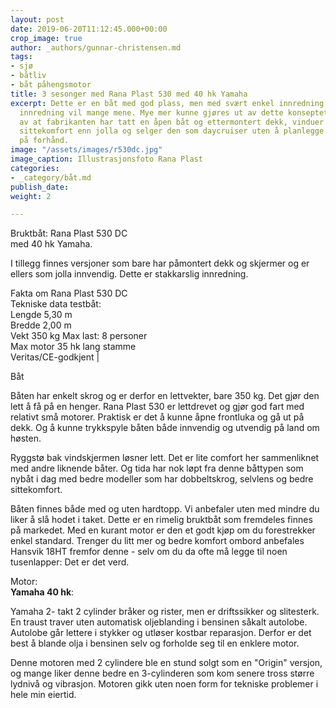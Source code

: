 ```yaml
---
layout: post
date: 2019-06-20T11:12:45.000+00:00
crop_image: true
author: _authors/gunnar-christensen.md
tags:
- sjø
- båtliv
- båt påhengsmotor
title: 3 sesonger med Rana Plast 530 med 40 hk Yamaha
excerpt: Dette er en båt med god plass, men med svært enkel innredning. For enkel
  innredning vil mange mene. Mye mer kunne gjøres ut av dette konseptet. Du har følelsen
  av at fabrikanten har tatt en åpen båt og ettermontert dekk, vinduer og noe bedre
  sittekomfort enn jolla og selger den som daycruiser uten å planlegge særlig mye
  på forhånd.
image: "/assets/images/r530dc.jpg"
image_caption: Illustrasjonsfoto Rana Plast
categories:
- _category/båt.md
publish_date: 
weight: 2

---
```

Bruktbåt: Rana Plast 530 DC  
med 40 hk Yamaha.

I tillegg finnes versjoner som bare har påmontert dekk og skjermer og er ellers som jolla innvendig. Dette er stakkarslig innredning.

Fakta om Rana Plast 530 DC  
Tekniske data testbåt:  
Lengde 5,30 m  
Bredde 2,00 m  
Vekt 350 kg
Max last: 8 personer  
Max motor 35 hk lang stamme   
Veritas/CE-godkjent |

Båt

Båten har enkelt skrog og er derfor en lettvekter, bare 350 kg. Det gjør den lett å få på en henger. Rana Plast 530 er lettdrevet og gjør god fart med relativt små motorer. Praktisk er det å kunne åpne frontluka og gå ut på dekk. Og å kunne trykkspyle båten både innvendig og utvendig på land om høsten.

Ryggstø bak vindskjermen løsner lett. Det er lite comfort her sammenliknet med andre liknende båter. Og tida har nok løpt fra denne båttypen som nybåt i dag med bedre modeller som har dobbeltskrog, selvlens og bedre sittekomfort.

Båten finnes både med og uten hardtopp. Vi anbefaler uten med mindre du liker å slå hodet i taket. Dette er en rimelig bruktbåt som fremdeles finnes på markedet. Med en kurant motor er den et godt kjøp om du forestrekker enkel standard. Trenger du litt mer og bedre komfort ombord anbefales Hansvik 18HT fremfor denne - selv om du da ofte må legge til noen tusenlapper: Det er det verd.

Motor:  
**Yamaha 40 hk**:

Yamaha 2- takt 2 cylinder bråker og rister, men er driftssikker og slitesterk. En traust traver uten automatisk oljeblanding i bensinen såkalt autolobe. Autolobe går lettere i stykker og utløser kostbar reparasjon. Derfor er det best å blande olja i bensinen selv og forholde seg til en enklere motor.

Denne motoren med 2 cylindere ble en stund solgt som en "Origin" versjon, og mange liker denne bedre en 3-cylinderen som kom senere tross større lydnivå og vibrasjon. Motoren gikk uten noen form for tekniske problemer i hele min eiertid.